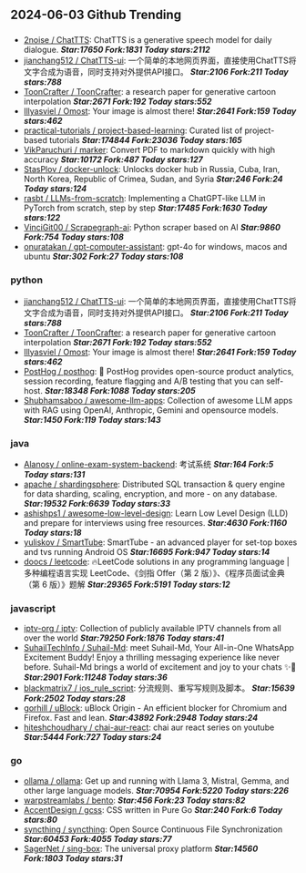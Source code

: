 ## 2024-06-03 Github Trending

### 
* [2noise / ChatTTS](https://github.com/2noise/ChatTTS): ChatTTS is a generative speech model for daily dialogue. ***Star:17650 Fork:1831 Today stars:2112***
* [jianchang512 / ChatTTS-ui](https://github.com/jianchang512/ChatTTS-ui): 一个简单的本地网页界面，直接使用ChatTTS将文字合成为语音，同时支持对外提供API接口。 ***Star:2106 Fork:211 Today stars:788***
* [ToonCrafter / ToonCrafter](https://github.com/ToonCrafter/ToonCrafter): a research paper for generative cartoon interpolation ***Star:2671 Fork:192 Today stars:552***
* [lllyasviel / Omost](https://github.com/lllyasviel/Omost): Your image is almost there! ***Star:2641 Fork:159 Today stars:462***
* [practical-tutorials / project-based-learning](https://github.com/practical-tutorials/project-based-learning): Curated list of project-based tutorials ***Star:174844 Fork:23036 Today stars:165***
* [VikParuchuri / marker](https://github.com/VikParuchuri/marker): Convert PDF to markdown quickly with high accuracy ***Star:10172 Fork:487 Today stars:127***
* [StasPlov / docker-unlock](https://github.com/StasPlov/docker-unlock): Unlocks docker hub in Russia, Cuba, Iran, North Korea, Republic of Crimea, Sudan, and Syria ***Star:246 Fork:24 Today stars:124***
* [rasbt / LLMs-from-scratch](https://github.com/rasbt/LLMs-from-scratch): Implementing a ChatGPT-like LLM in PyTorch from scratch, step by step ***Star:17485 Fork:1630 Today stars:122***
* [VinciGit00 / Scrapegraph-ai](https://github.com/VinciGit00/Scrapegraph-ai): Python scraper based on AI ***Star:9860 Fork:754 Today stars:108***
* [onuratakan / gpt-computer-assistant](https://github.com/onuratakan/gpt-computer-assistant): gpt-4o for windows, macos and ubuntu ***Star:302 Fork:27 Today stars:108***

### python
* [jianchang512 / ChatTTS-ui](https://github.com/jianchang512/ChatTTS-ui): 一个简单的本地网页界面，直接使用ChatTTS将文字合成为语音，同时支持对外提供API接口。 ***Star:2106 Fork:211 Today stars:788***
* [ToonCrafter / ToonCrafter](https://github.com/ToonCrafter/ToonCrafter): a research paper for generative cartoon interpolation ***Star:2671 Fork:192 Today stars:552***
* [lllyasviel / Omost](https://github.com/lllyasviel/Omost): Your image is almost there! ***Star:2641 Fork:159 Today stars:462***
* [PostHog / posthog](https://github.com/PostHog/posthog): 🦔 PostHog provides open-source product analytics, session recording, feature flagging and A/B testing that you can self-host. ***Star:18348 Fork:1088 Today stars:205***
* [Shubhamsaboo / awesome-llm-apps](https://github.com/Shubhamsaboo/awesome-llm-apps): Collection of awesome LLM apps with RAG using OpenAI, Anthropic, Gemini and opensource models. ***Star:1450 Fork:119 Today stars:143***

### java
* [Alanosy / online-exam-system-backend](https://github.com/Alanosy/online-exam-system-backend): 考试系统 ***Star:164 Fork:5 Today stars:131***
* [apache / shardingsphere](https://github.com/apache/shardingsphere): Distributed SQL transaction & query engine for data sharding, scaling, encryption, and more - on any database. ***Star:19532 Fork:6639 Today stars:33***
* [ashishps1 / awesome-low-level-design](https://github.com/ashishps1/awesome-low-level-design): Learn Low Level Design (LLD) and prepare for interviews using free resources. ***Star:4630 Fork:1160 Today stars:18***
* [yuliskov / SmartTube](https://github.com/yuliskov/SmartTube): SmartTube - an advanced player for set-top boxes and tvs running Android OS ***Star:16695 Fork:947 Today stars:14***
* [doocs / leetcode](https://github.com/doocs/leetcode): 🔥LeetCode solutions in any programming language | 多种编程语言实现 LeetCode、《剑指 Offer（第 2 版）》、《程序员面试金典（第 6 版）》题解 ***Star:29365 Fork:5191 Today stars:12***

### javascript
* [iptv-org / iptv](https://github.com/iptv-org/iptv): Collection of publicly available IPTV channels from all over the world ***Star:79250 Fork:1876 Today stars:41***
* [SuhailTechInfo / Suhail-Md](https://github.com/SuhailTechInfo/Suhail-Md): meet Suhail-Md, Your All-in-One WhatsApp Excitement Buddy! Enjoy a thrilling messaging experience like never before. Suhail-Md brings a world of excitement and joy to your chats ✨🤖 ***Star:2901 Fork:11248 Today stars:36***
* [blackmatrix7 / ios_rule_script](https://github.com/blackmatrix7/ios_rule_script): 分流规则、重写写规则及脚本。 ***Star:15639 Fork:2502 Today stars:28***
* [gorhill / uBlock](https://github.com/gorhill/uBlock): uBlock Origin - An efficient blocker for Chromium and Firefox. Fast and lean. ***Star:43892 Fork:2948 Today stars:24***
* [hiteshchoudhary / chai-aur-react](https://github.com/hiteshchoudhary/chai-aur-react): chai aur react series on youtube ***Star:5444 Fork:727 Today stars:24***

### go
* [ollama / ollama](https://github.com/ollama/ollama): Get up and running with Llama 3, Mistral, Gemma, and other large language models. ***Star:70954 Fork:5220 Today stars:226***
* [warpstreamlabs / bento](https://github.com/warpstreamlabs/bento):  ***Star:456 Fork:23 Today stars:82***
* [AccentDesign / gcss](https://github.com/AccentDesign/gcss): CSS written in Pure Go ***Star:240 Fork:6 Today stars:80***
* [syncthing / syncthing](https://github.com/syncthing/syncthing): Open Source Continuous File Synchronization ***Star:60453 Fork:4055 Today stars:77***
* [SagerNet / sing-box](https://github.com/SagerNet/sing-box): The universal proxy platform ***Star:14560 Fork:1803 Today stars:31***
